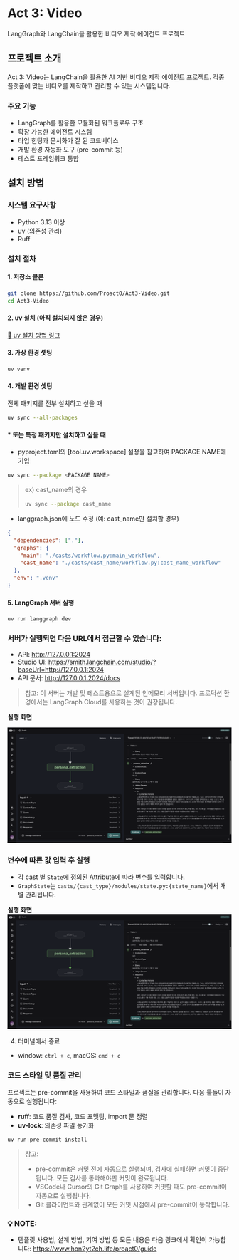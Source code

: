 # Act 3: Video

LangGraph와 LangChain을 활용한 비디오 제작 에이전트 프로젝트

## 프로젝트 소개

Act 3: Video는 LangChain을 활용한 AI 기반 비디오 제작 에이전트 프로젝트. 각종 플랫폼에 맞는 비디오를 제작하고 관리할 수 있는 시스템입니다.

### 주요 기능

- LangGraph를 활용한 모듈화된 워크플로우 구조
- 확장 가능한 에이전트 시스템
- 타입 힌팅과 문서화가 잘 된 코드베이스
- 개발 환경 자동화 도구 (pre-commit 등)
- 테스트 프레임워크 통합

## 설치 방법

### 시스템 요구사항

- Python 3.13 이상
- uv (의존성 관리)
- Ruff

### 설치 절차

#### 1. 저장소 클론

```bash
git clone https://github.com/Proact0/Act3-Video.git
cd Act3-Video
```

#### 2. uv 설치 (아직 설치되지 않은 경우)

[🔗 uv 설치 방법 링크](https://docs.astral.sh/uv/getting-started/installation/)

#### 3. 가상 환경 셋팅

```bash
uv venv
```

#### 4. 개발 환경 셋팅

전체 패키지를 전부 설치하고 싶을 때

```bash
uv sync --all-packages
```

#### \* 또는 특정 패키지만 설치하고 싶을 때

- pyproject.toml의 [tool.uv.workspace] 설정을 참고하여 PACKAGE NAME에 기입

```bash
uv sync --package <PACKAGE NAME>
```

> ex) cast_name의 경우
>
> ```bash
> uv sync --package cast_name
> ```

- langgraph.json에 노드 수정 (예: cast_name만 설치할 경우)

```json
{
  "dependencies": ["."],
  "graphs": {
    "main": "./casts/workflow.py:main_workflow",
    "cast_name": "./casts/cast_name/workflow.py:cast_name_workflow"
  },
  "env": ".venv"
}
```

#### 5. LangGraph 서버 실행

```bash
uv run langgraph dev
```

### 서버가 실행되면 다음 URL에서 접근할 수 있습니다:

- API: http://127.0.0.1:2024
- Studio UI: https://smith.langchain.com/studio/?baseUrl=http://127.0.0.1:2024
- API 문서: http://127.0.0.1:2024/docs

> 참고: 이 서버는 개발 및 테스트용으로 설계된 인메모리 서버입니다. 프로덕션 환경에서는 LangGraph Cloud를 사용하는 것이 권장됩니다.

**실행 화면**

![](media/LangGraph_Studio_after_invoke.png)

### 변수에 따른 값 입력 후 실행

- 각 cast 별 `State`에 정의된 Attribute에 따라 변수를 입력합니다.
- `GraphState`는 `casts/{cast_type}/modules/state.py:{state_name}`에서 개별 관리됩니다.

**실행 화면**
![](media/LangGraph_Studio_after_invoke.png)

4. 터미널에서 종료

- window: `ctrl + c`, macOS: `cmd + c`

### 코드 스타일 및 품질 관리

프로젝트는 pre-commit을 사용하여 코드 스타일과 품질을 관리합니다. 다음 툴들이 자동으로 실행됩니다:

- **ruff**: 코드 품질 검사, 코드 포맷팅, import 문 정렬
- **uv-lock**: 의존성 파일 동기화

```
uv run pre-commit install
```


> 참고:
>
> - pre-commit은 커밋 전에 자동으로 실행되며, 검사에 실패하면 커밋이 중단됩니다. 모든 검사를 통과해야만 커밋이 완료됩니다.
> - VSCode나 Cursor의 Git Graph를 사용하여 커밋할 때도 pre-commit이 자동으로 실행됩니다.
> - Git 클라이언트와 관계없이 모든 커밋 시점에서 pre-commit이 동작합니다.

### 💡 **NOTE**:

- 템플릿 사용법, 설계 방법, 기여 방법 등 모든 내용은 다음 링크에서 확인이 가능합니다: https://www.hon2yt2ch.life/proact0/guide

